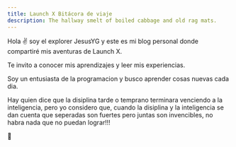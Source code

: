 ```yaml
---
title: Launch X Bitácora de viaje
description: The hallway smelt of boiled cabbage and old rag mats.
---
```


Hola ✌️  soy el explorer JesusYG y este es mi blog personal donde compartiré mis aventuras de Launch X.

Te invito a conocer mis aprendizajes y leer mis experiencias.

Soy un entusiasta de la programacion y busco aprender cosas nuevas cada dia.

Hay quien dice que la disiplina tarde o temprano terminara venciendo a la inteligencia, 
pero yo considero que, cuando la disiplina y la inteligencia se dan cuenta que seperadas son fuertes
pero juntas son invencibles, no habra nada que no puedan lograr!!!

🚀
